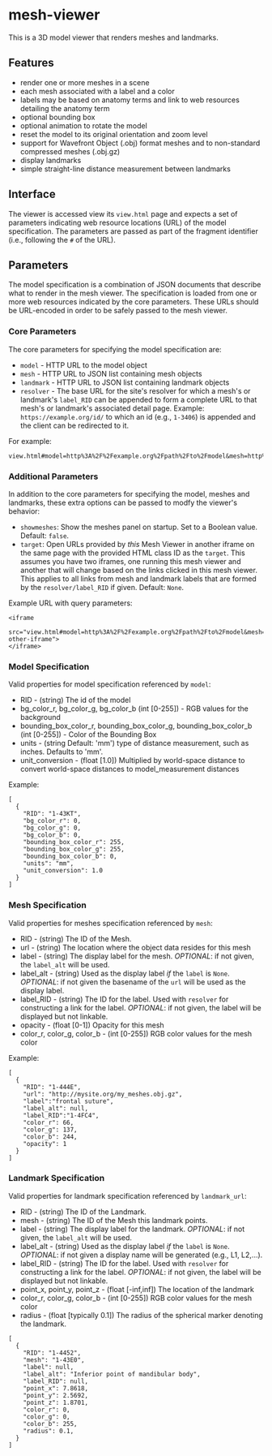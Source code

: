 # mesh-viewer

This is a 3D model viewer that renders meshes and landmarks.

## Features

- render one or more meshes in a scene
- each mesh associated with a label and a color
- labels may be based on anatomy terms and link to web resources detailing the anatomy term
- optional bounding box
- optional animation to rotate the model
- reset the model to its original orientation and zoom level
- support for Wavefront Object (.obj) format meshes and to non-standard compressed meshes (.obj.gz)
- display landmarks
- simple straight-line distance measurement between landmarks

## Interface

The viewer is accessed view its `view.html` page and expects a set of parameters
indicating web resource locations (URL) of the model specification. The parameters are
passed as part of the fragment identifier (i.e., following the `#` of the URL).

## Parameters

The model specification is a combination of JSON documents that describe what to
render in the mesh viewer. The specification is loaded from one or more web resources
indicated by the core parameters. These URLs should be URL-encoded in order to be safely 
passed to the mesh viewer.

### Core Parameters

The core parameters for specifying the model specification are:

* `model` - HTTP URL to the model object
* `mesh` - HTTP URL to JSON list containing mesh objects
* `landmark` - HTTP URL to JSON list containing landmark objects
* `resolver` - The base URL for the site's resolver for which a mesh's or landmark's
  `label_RID` can be appended to form a complete URL to that mesh's or landmark's 
  associated detail page. Example: `https://example.org/id/` to which an
  id (e.g., `1-3406`) is appended and the client can be redirected to it.

For example:

```
view.html#model=http%3A%2F%2Fexample.org%2Fpath%2Fto%2Fmodel&mesh=http%3A%2F%2Fexample.org%2Fpath%2Fto%2Fmeshes&resolver=http:%2F%2Fexample.org%2Fid%2F
```

### Additional Parameters

In addition to the core parameters for specifying the model, meshes and landmarks, these extra 
options can be passed to modfy the viewer's behavior:

- `showmeshes`: Show the meshes panel on startup. Set to a Boolean value. Default: `false`. 
- `target`: Open URLs provided by *this* Mesh Viewer in another iframe on the same page with the provided HTML class ID as the `target`. This assumes you have two iframes, one running this mesh viewer and another that will change based on the links clicked in this mesh viewer. This applies to all links from mesh and landmark labels that are formed by the `resolver/label_RID` if given. Default: `None`.

Example URL with query parameters:

```
<iframe 
  src="view.html#model=http%3A%2F%2Fexample.org%2Fpath%2Fto%2Fmodel&mesh=http%3A%2F%2Fexample.org%2Fpath%2Fto%2Fmeshes&resolver=http:%2F%2Fexample.org%2Fid%2F&showmeshes=true&target=my-other-iframe">
</iframe>
```

### Model Specification

Valid properties for model specification referenced by `model`:

* RID - (string) The id of the model
* bg_color_r, bg_color_g, bg_color_b (int [0-255]) - RGB values for the background
* bounding_box_color_r, bounding_box_color_g, bounding_box_color_b (int [0-255]) -
 Color of the Bounding Box
* units - (string Default: 'mm') type of distance measurement, such as inches. Defaults to 'mm'.
* unit_conversion - (float [1.0]) Multiplied by world-space distance to
 convert world-space distances to model_measurement distances

Example:
```
[
  {
    "RID": "1-43KT",
    "bg_color_r": 0,
    "bg_color_g": 0,
    "bg_color_b": 0,
    "bounding_box_color_r": 255,
    "bounding_box_color_g": 255,
    "bounding_box_color_b": 0,
    "units": "mm",
    "unit_conversion": 1.0
  }
]
```

### Mesh Specification

Valid properties for meshes specification referenced by `mesh`:

* RID - (string) The ID of the Mesh.
* url - (string) The location where the object data resides for this mesh
* label - (string) The display label for the mesh. *OPTIONAL*: if not given, the `label_alt` will be used.
* label_alt - (string) Used as the display label *if* the `label` is `None`. *OPTIONAL*: if not given the basename of the `url` will be used as the display label.
* label_RID - (string) The ID for the label. Used with `resolver` for constructing a link for the label. *OPTIONAL*: if not given, the label will be displayed but not linkable.
* opacity - (float [0-1]) Opacity for this mesh
* color_r, color_g, color_b - (int [0-255]) RGB color values for the mesh color

Example:
```
[
  {
    "RID": "1-444E",
    "url": "http://mysite.org/my_meshes.obj.gz",
    "label":"frontal suture",
    "label_alt": null,
    "label_RID":"1-4FC4",
    "color_r": 66,
    "color_g": 137,
    "color_b": 244,
    "opacity": 1
  }
]
```

### Landmark Specification

Valid properties for landmark specification referenced by `landmark_url`:

* RID - (string) The ID of the Landmark.
* mesh - (string) The ID of the Mesh this landmark points.
* label - (string) The display label for the landmark. *OPTIONAL*: if not given, the `label_alt` will be used.
* label_alt - (string) Used as the display label *if* the `label` is `None`. *OPTIONAL*: if not given a display name will be generated (e.g., L1, L2,...).
* label_RID - (string) The ID for the label. Used with `resolver` for constructing a link for the label. *OPTIONAL*: if not given, the label will be displayed but not linkable.
* point_x, point_y, point_z - (float [-inf,inf]) The location of the landmark
* color_r, color_g, color_b - (int [0-255]) RGB color values for the mesh color
* radius - (float [typically 0.1]) The radius of the spherical marker denoting the landmark.

```
[
  {
    "RID": "1-4452",
    "mesh": "1-43E0",
    "label": null,
    "label_alt": "Inferior point of mandibular body",
    "label_RID": null,
    "point_x": 7.8618,
    "point_y": 2.5692,
    "point_z": 1.8701,
    "color_r": 0,
    "color_g": 0,
    "color_b": 255,
    "radius": 0.1,
  }
]
```
